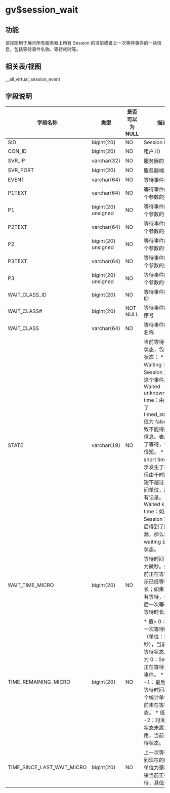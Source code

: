 gv$session_wait 
====================================



功能 
-----------

该视图用于展示所有服务器上所有 Session 的当前或者上一次等待事件的一些信息，包括等待事件名称、等待耗时等。

相关表/视图 
---------------

__all_virtual_session_event

字段说明 
-------------



|          **字段名称**          |       **类型**        | **是否可以为 NULL** |                                                                                                                                                                                                             **描述**                                                                                                                                                                                                             |
|----------------------------|---------------------|----------------|--------------------------------------------------------------------------------------------------------------------------------------------------------------------------------------------------------------------------------------------------------------------------------------------------------------------------------------------------------------------------------------------------------------------------------|
| SID                        | bigint(20)          | NO             | Session ID                                                                                                                                                                                                                                                                                                                                                                                                                     |
| CON_ID                     | bigint(20)          | NO             | 租户 ID                                                                                                                                                                                                                                                                                                                                                                                                                          |
| SVR_IP                     | varchar(32)         | NO             | 服务器的 IP                                                                                                                                                                                                                                                                                                                                                                                                                        |
| SVR_PORT                   | bigint(20)          | NO             | 服务器端口                                                                                                                                                                                                                                                                                                                                                                                                                          |
| EVENT                      | varchar(64)         | NO             | 等待事件名称                                                                                                                                                                                                                                                                                                                                                                                                                         |
| P1TEXT                     | varchar(64)         | NO             | 等待事件的第一个参数的描述                                                                                                                                                                                                                                                                                                                                                                                                                  |
| P1                         | bigint(20) unsigned | NO             | 等待事件的第一个参数的值                                                                                                                                                                                                                                                                                                                                                                                                                   |
| P2TEXT                     | varchar(64)         | NO             | 等待事件的第二个参数的描述                                                                                                                                                                                                                                                                                                                                                                                                                  |
| P2                         | bigint(20) unsigned | NO             | 等待事件的第二个参数的值                                                                                                                                                                                                                                                                                                                                                                                                                   |
| P3TEXT                     | varchar(64)         | NO             | 等待事件的第三个参数的描述                                                                                                                                                                                                                                                                                                                                                                                                                  |
| P3                         | bigint(20) unsigned | NO             | 等待事件的第三个参数的值                                                                                                                                                                                                                                                                                                                                                                                                                   |
| WAIT_CLASS_ID              | bigint(20)          | NO             | 等待事件的类别 ID                                                                                                                                                                                                                                                                                                                                                                                                                     |
| WAIT_CLASS#                | bigint(20)          | NOT NULL       | 等待事件的类别序号                                                                                                                                                                                                                                                                                                                                                                                                                      |
| WAIT_CLASS                 | varchar(64)         | NO             | 等待事件的类别名称                                                                                                                                                                                                                                                                                                                                                                                                                      |
| STATE                      | varchar(19)         | NO             | 当前等待事件的状态，包含四种状态： * Waiting：Session  正等待这个事件。   * Waited unknown time：由于设置了 timed_statistics 值为 false，导致不能得到时间信息。表示发生了等待，但时间很短。   * Wait short time：表示发生了等待，但由于时间非常短不超过一个时间单位，所以没有记录。   * Waited knnow time：如果 Session 等待然后得到了所需资源，那么将从 waiting 进入本状态。    |
| WAIT_TIME_MICRO            | bigint(20)          | NO             | 等待时间，单位为微秒。如果当前正在等待，表示已经等待的时长；如果当前没有等待，表示最后一次等待的总等待时长。                                                                                                                                                                                                                                                                                                                                                                         |
| TIME_REMAINING_MICRO       | bigint(20)          | NO             | * 值\> 0：最后一次等待时间（单位：毫秒），当前未在等待状态。   * 值为 0：Session 正在等待当前的事件。   * 值为 -1：最后一次等待时间小于 1 个统计单位，当前未在等待状态。   * 值为 -2：时间统计状态未置为可用，当前未在等待状态。                                                                                                                                      |
| TIME_SINCE_LAST_WAIT_MICRO | bigint(20)          | NO             | 上一次等待结束到现在的时间，单位为毫秒，如果当前正在等待，其值为 0。                                                                                                                                                                                                                                                                                                                                                                                            |



